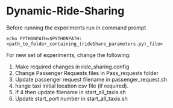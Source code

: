 # Dynamic-Ride-Sharing
Before running the experiments run in command prompt
```
echo PYTHONPATH=$PYTHONPATH:<path_to_folder_containing_(rideShare_parameters.py)_file>
```

For new set of experiments, change the following:

1. Make required changes in ride_sharing.config
2. Change Passenger Requests files in Pass_requests folder
3. Update passenger request filename in passenger_request.sh
4. hange taxi initial location csv file (if required).
5. If 4 then update filename in start_all_taxis.sh
6. Update start_port number in start_all_taxis.sh